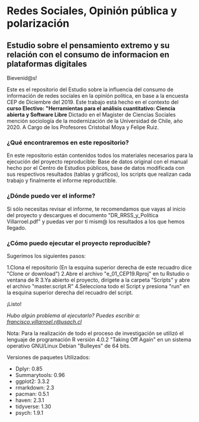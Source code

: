 # Redes Sociales, Opinión pública y polarización
## Estudio sobre el pensamiento extremo y su relación con el consumo de informacion en plataformas digitales

Bievenid@s!

Este es el repositorio del Estudio sobre la influencia del consumo de información de redes sociales en la opinión política, en base a la encuesta CEP de Diciembre del 2019. Este trabajo está hecho en el contexto del **curso Electivo: "Herramientas para el análisis cuantitativo: Ciencia abierta y Software Libre** Dictado en el Magister de Ciencias Sociales mención sociología de la modernización de la Universidad de Chile, año 2020. A Cargo de los Profesores Cristobal Moya y Felipe Ruiz. 

### ¿Qué encontraremos en este repositorio?

En este repositorio están contenidos todos los materiales necesarios para la ejecución del proyecto reproducible: Base de datos original con el  manual hecho por el Centro de Estudios públicos, base de datos modificada con sus respectivos resultados (tablas y gráficos), los scripts que realizan cada trabajo y finalmente el informe reproductible.

### ¿Dónde puedo ver el informe?

Si sólo necesitas revisar el informe, te recomendamos que vayas al inicio del proyecto y descargues el documento "DR_RRSS_y_Política Villarroel.pdf" y puedas ver por tí mism@ los resultados a los que hemos llegado.

### ¿Cómo puedo ejecutar el proyecto reproducible?

Sugerimos los siguientes pasos:

1.Clona el repositorio (En la esquina superior derecha de este recuadro dice "Clone or download")
2.Abre el archivo "e_01_CEP19.Rproj" en tu Rstudio o ventana de R
3.Ya abierto el proyecto, dirígete a la carpeta "Scripts" y abre el archivo "master.script.R"
4.Selecciona todo el Script y presiona "run" en la esquina superior derecha del recuadro del script.

¡Listo!

*Hubo algún problema al ejecutarlo? Puedes escribir a: francisco.villarroel.r@usach.cl*


Nota: Para la realización de todo el proceso de investigación se utilizó el lenguaje de programación R versión 4.0.2 "Taking Off Again" en un sistema operativo GNU/Linux Debian "Bulleyes" de 64 bits. 

Versiones de paquetes Utilizados:
- Dplyr: 0.85
- Summarytools: 0.96
- ggplot2: 3.3.2
- rmarkdown: 2.3
- pacman: 0.5.1
- haven: 2.3.1
- tidyverse: 1.30
- psych: 1.9.1

